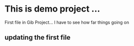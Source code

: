 # This is demo project ...

First file in Gib Project... I have to see how far things going on 

## updating the first file 
